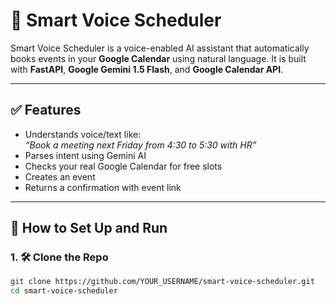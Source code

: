 # 📅 Smart Voice Scheduler

Smart Voice Scheduler is a voice-enabled AI assistant that automatically books events in your **Google Calendar** using natural language. It is built with **FastAPI**, **Google Gemini 1.5 Flash**, and **Google Calendar API**.

---

## ✅ Features

- Understands voice/text like:  
  _“Book a meeting next Friday from 4:30 to 5:30 with HR”_
- Parses intent using Gemini AI
- Checks your real Google Calendar for free slots
- Creates an event
- Returns a confirmation with event link

---

## 🚀 How to Set Up and Run

### 1. 🛠 Clone the Repo

```bash
git clone https://github.com/YOUR_USERNAME/smart-voice-scheduler.git
cd smart-voice-scheduler
